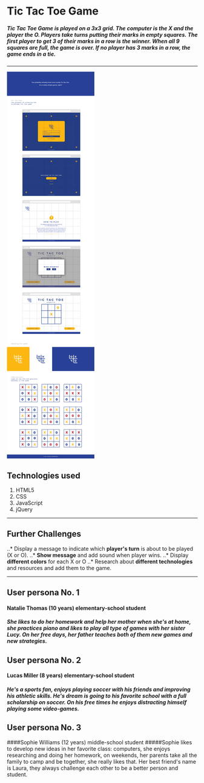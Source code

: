 # Tic Tac Toe Game

##### **Tic Tac Toe Game** is played on a 3x3 grid. The computer is the X and the player the O. Players take turns putting their marks in empty squares. The first player to get 3 of their marks in a row is the winner. When all 9 squares are full, the game is over. If no player has 3 marks in a row, the game ends in a tie.
___



![alt text](img/moodBoard-01.png)



## Technologies used
1. HTML5
2. CSS
3. JavaScript
4. jQuery
***



## Further Challenges
..* Display a message to indicate which **player's turn** is about to be played (X or O).
..* **Show message** and add sound when player wins.
..* Display **different colors** for each X or O
..* Research about **different technologies** and resources and add them to the game.
***



## User persona No. 1
#### Natalie Thomas (10 years) elementary-school student
##### She likes to do her homework and help her mother when she's at home, she practices piano and likes to play all type of games with her sister Lucy. On her free days, her father teaches both of them new games and new strategies.


## User persona No. 2
#### Lucas Miller (8 years) elementary-school student
##### He's a sports fan, enjoys playing soccer with his friends and improving his athletic skills. He's dream is going to his favorite school with a full scholarship on soccer. On his free times he enjoys distracting himself playing some video-games.


## User persona No. 3
####Sophie Williams (12 years) middle-school student
#####Sophie likes to develop new ideas in her favorite class: computers, she enjoys researching and doing her homework, on weekends, her parents take all the family to camp and be together, she really likes that. Her best friend's name is Laura, they always challenge each other to be a better person and student.
